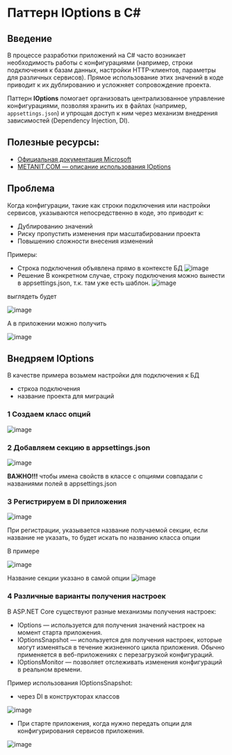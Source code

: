 # Паттерн IOptions в C#

## Введение
В процессе разработки приложений на C# часто возникает необходимость работы с конфигурациями (например, строки подключения к базам данных, настройки HTTP-клиентов, параметры для различных сервисов). Прямое использование этих значений в коде приводит к их дублированию и усложняет сопровождение проекта.

Паттерн **IOptions** помогает организовать централизованное управление конфигурациями, позволяя хранить их в файлах (например, `appsettings.json`) и упрощая доступ к ним через механизм внедрения зависимостей (Dependency Injection, DI).

## Полезные ресурсы:
- [Официальная документация Microsoft](https://learn.microsoft.com/ru-ru/aspnet/core/fundamentals/configuration/options?view=aspnetcore-8.0)
- [METANIT.COM — описание использования IOptions](https://metanit.com/sharp/aspnet5/6.3.php)

## Проблема

Когда конфигурации, такие как строки подключения или настройки сервисов, указываются непосредственно в коде, это приводит к:

- Дублированию значений
- Риску пропустить изменения при масштабировании проекта
- Повышению сложности внесения изменений

Примеры:
- Строка подключения объявлена прямо в контексте БД
  ![image](https://github.com/user-attachments/assets/a4c991d4-5c4a-4cb5-ace8-5b078640146a)
- Решение
В конкретном случае, строку подключения можно вынести в appsettings.json, т.к. там уже есть шаблон.
![image](https://github.com/user-attachments/assets/0499123b-92e6-4ea1-98c8-6b35c7e8fb88)

выглядеть будет

![image](https://github.com/user-attachments/assets/1d6cb9a8-6965-4928-a1a9-f1745c60b08d)

А в приложении можно получить

![image](https://github.com/user-attachments/assets/2fc7ed52-9369-436a-9cf6-28786991efa0)

## Внедряем IOptions
В качестве примера возьмем настройки для подключения к БД
- стркоа подключения
- название проекта для миграций
### 1 Создаем класс опций
![image](https://github.com/user-attachments/assets/ac30bc61-626c-47dc-a2f7-4f060ad0a42f)
### 2 Добавляем секцию в appsettings.json
![image](https://github.com/user-attachments/assets/bc80fcd6-562a-4b41-bab1-968d7cfacd44)

**ВАЖНО!!!** чтобы имена свойств в классе с опциями совпадали с названиями полей в appsettings.json

### 3 Регистрируем в DI приложения
![image](https://github.com/user-attachments/assets/e7ad61df-67dc-42b8-8d9c-7cd27133838b)

При регистрации, указывается название получаемой секции, если название не указать, то будет искать по названию класса опции

В примере 

![image](https://github.com/user-attachments/assets/912508bb-95a0-4953-8f83-bd2e4b88720d)

Название секции указано в самой опции ![image](https://github.com/user-attachments/assets/674933ba-ac59-41f1-af84-e113582754c5)
### 4 Различные варианты получения настроек
В ASP.NET Core существуют разные механизмы получения настроек:

- IOptions — используется для получения значений настроек на момент старта приложения.
- IOptionsSnapshot — используется для получения настроек, которые могут изменяться в течение жизненного цикла приложения. Обычно применяется в веб-приложениях с перезагрузкой конфигураций.
- IOptionsMonitor — позволяет отслеживать изменения конфигураций в реальном времени.

Пример использования IOptionsSnapshot:
- через DI в конструкторах классов

![image](https://github.com/user-attachments/assets/e449c4fd-983c-44d8-b7bd-328fde8a053c)

- При старте приложения, когда нужно передать опции для конфигурирования сервисов приложения.

![image](https://github.com/user-attachments/assets/e18f7d00-c4aa-4d77-aae8-54baab10ff8b)

